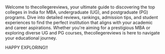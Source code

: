 

Welcome to thecollegereviews, your ultimate guide to discovering the top colleges in India for MBA, 
undergraduate (UG), and postgraduate (PG) programs. Dive into detailed reviews, rankings, admission tips,
and student experiences to find the perfect institution that aligns with your academic and career aspirations. 
Whether you're aiming for a prestigious MBA or exploring diverse UG and PG courses, thecollegereviews is here 
to navigate your educational journey.

HAPPY EXPLORING!!

